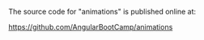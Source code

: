 The source code for "animations" is published online at:

https://github.com/AngularBootCamp/animations

